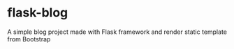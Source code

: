 # flask-blog
A simple blog project made with Flask framework and render static template from Bootstrap
